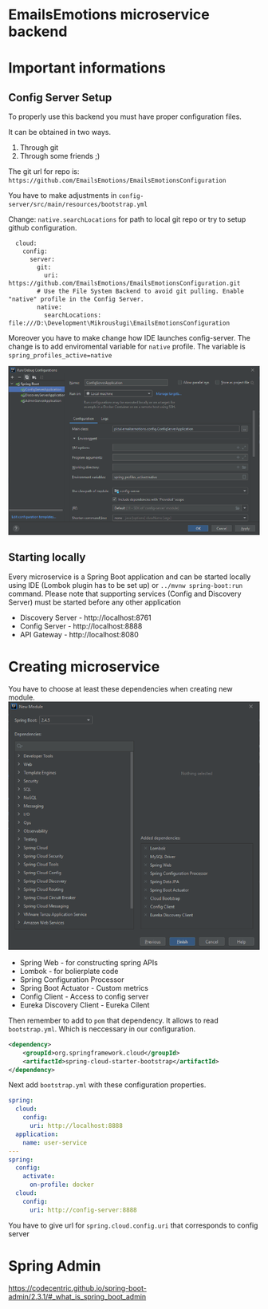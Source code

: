 # EmailsEmotions microservice backend

# Important informations
## Config Server Setup
To properly use this backend you must have proper configuration files.

It can be obtained in two ways.
1. Through git
2. Through some friends ;)

The git url for repo is: `https://github.com/EmailsEmotions/EmailsEmotionsConfiguration`

You have to make adjustments in `config-server/src/main/resources/bootstrap.yml`

Change: `native.searchLocations` for path to local git repo or try to setup github configuration.
```spring:
  cloud:
    config:
      server:
        git:
          uri: https://github.com/EmailsEmotions/EmailsEmotionsConfiguration.git
        # Use the File System Backend to avoid git pulling. Enable "native" profile in the Config Server.
        native:
          searchLocations: file:///D:\Development\Mikrousługi\EmailsEmotionsConfiguration
```

Moreover you have to make change how IDE launches config-server. 
The change is to add enviromental variable for `native` profile. The variable is `spring_profiles_active=native`

![docs/readme/config-server-launch-options.png](docs/readme/config-server-launch-options.png)

## Starting locally
Every microservice is a Spring Boot application and can be started locally using IDE (Lombok plugin has to be set up) or `../mvnw spring-boot:run` command. 
Please note that supporting services (Config and Discovery Server) must be started before any other application 
* Discovery Server - http://localhost:8761
* Config Server - http://localhost:8888
* API Gateway - http://localhost:8080

# Creating microservice
You have to choose at least these dependencies when creating new module.
![docs/readme/springboot-dependencies.png](docs/readme/springboot-dependencies.png)
* Spring Web - for constructing spring APIs
* Lombok - for bolierplate code
* Spring Configuration Processor
* Spring Boot Actuator - Custom metrics
* Config Client - Access to config server
* Eureka Discovery Client - Eureka Cilent

Then remember to add to `pom` that dependency. It allows to read `bootstrap.yml`. Which is neccessary in our configuration.
```xml
<dependency>
    <groupId>org.springframework.cloud</groupId>
    <artifactId>spring-cloud-starter-bootstrap</artifactId>
</dependency>
```
Next add `bootstrap.yml` with these configuration properties.
```yaml
spring:
  cloud:
    config:
      uri: http://localhost:8888
  application:
    name: user-service
---
spring:
  config:
    activate:
      on-profile: docker
  cloud:
    config:
      uri: http://config-server:8888
```
You have to give url for `spring.cloud.config.uri` that corresponds to config server

# Spring Admin
https://codecentric.github.io/spring-boot-admin/2.3.1/#_what_is_spring_boot_admin


